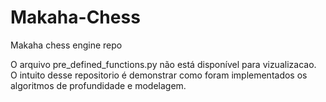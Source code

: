 # Makaha-Chess
Makaha chess engine repo

O arquivo pre_defined_functions.py não está disponível para vizualizacao. O intuito desse repositorio é demonstrar como foram implementados os algoritmos de profundidade e modelagem.
